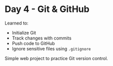 # Day 4 - Git & GitHub

Learned to:
- Initialize Git
- Track changes with commits
- Push code to GitHub
- Ignore sensitive files using `.gitignore`

Simple web project to practice Git version control.
